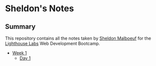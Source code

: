 # Sheldon's Notes

## Summary

This repository contains all the notes taken by [Sheldon Malboeuf](https://github.com/smalboeuf) for the [Lighthouse Labs](https://www.lighthouselabs.ca/?gclid=Cj0KCQiApt_xBRDxARIsAAMUMu-oN9-dUfAZxc30gxmXTj144emZsqu7Xycpv1II7UKePFfhi2pK7PoaAqImEALw_wcB) Web Development Bootcamp.



* [Week 1](/Week_1)
  * [Day 1](/Week_1/Day_1)
